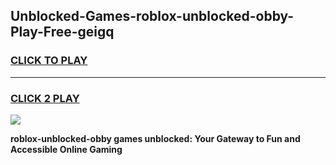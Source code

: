 
## Unblocked-Games-roblox-unblocked-obby-Play-Free-geigq
<h3>
<a href="https://premium76.site?title=roblox-unblocked-obby&ref=10A">CLICK TO PLAY</a></h3>
<hr>

<h3>
<a href="https://premium76.site?title=roblox-unblocked-obby&ref=10A">CLICK 2 PLAY</a>
  
</h3>

<a href="https://premium76.site?title=roblox-unblocked-obby&ref=10A"><img src="https://clearcache.store/games.png"></a>


**roblox-unblocked-obby games unblocked: Your Gateway to Fun and Accessible Online Gaming**
